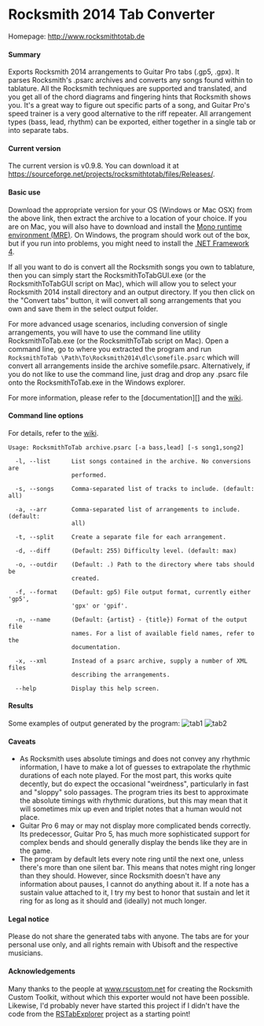 # Rocksmith 2014 Tab Converter
Homepage: http://www.rocksmithtotab.de

#### Summary
Exports Rocksmith 2014 arrangements to Guitar Pro tabs (.gp5, .gpx). It parses Rocksmith's .psarc archives and converts any songs found within to tablature. All the Rocksmith techniques are supported and translated, and you get all of the chord diagrams and fingering hints that Rocksmith shows you. It's a great way to figure out specific parts of a song, and Guitar Pro's speed trainer is a very good alternative to the riff repeater. All arrangement types (bass, lead, rhythm) can be exported, either together in a single tab or into separate tabs.

#### Current version
The current version is v0.9.8. You can download it at https://sourceforge.net/projects/rocksmithtotab/files/Releases/.

#### Basic use

Download the appropriate version for your OS (Windows or Mac OSX) from the above link, then extract the archive to a location of your choice. If you are on Mac, you will also have to download and install the [Mono runtime environment (MRE)][mre]. On Windows, the program should work out of the box, but if you run into problems, you might need to install the [.NET Framework 4][dotnet].

If all you want to do is convert all the Rocksmith songs you own to tablature, then you can simply start the RocksmithToTabGUI.exe (or the RocksmithToTabGUI script on Mac), which will allow you to select your Rocksmith 2014 install directory and an output directory. If you then click on the "Convert tabs" button, it will convert all song arrangements that you own and save them in the select output folder.

For more advanced usage scenarios, including conversion of single arrangements, you will have to use the command line utility RocksmithToTab.exe (or the RocksmithToTab script on Mac). Open a command line, go to where you extracted the program and run
`RocksmithToTab \Path\To\Rocksmith2014\dlc\somefile.psarc`
which will convert all arrangements inside the archive somefile.psarc. Alternatively, if you do not like to use the command line, just drag and drop any .psarc file onto the RocksmithToTab.exe in the Windows explorer.

For more information, please refer to the [documentation][] and the [wiki][].

#### Command line options
For details, refer to the [wiki][].
```
Usage: RocksmithToTab archive.psarc [-a bass,lead] [-s song1,song2]

  -l, --list      List songs contained in the archive. No conversions are 
                  performed.

  -s, --songs     Comma-separated list of tracks to include. (default: all)

  -a, --arr       Comma-separated list of arrangements to include. (default: 
                  all)

  -t, --split     Create a separate file for each arrangement.

  -d, --diff      (Default: 255) Difficulty level. (default: max)

  -o, --outdir    (Default: .) Path to the directory where tabs should be 
                  created.

  -f, --format    (Default: gp5) File output format, currently either 'gp5', 
                  'gpx' or 'gpif'.
				  
  -n, --name	  (Default: {artist} - {title}) Format of the output file
				  names. For a list of available field names, refer to the
				  documentation.

  -x, --xml       Instead of a psarc archive, supply a number of XML files 
                  describing the arrangements.

  --help          Display this help screen.
```

#### Results
Some examples of output generated by the program:
![tab1][tab1]
![tab2][tab2]

#### Caveats
* As Rocksmith uses absolute timings and does not convey any rhythmic information, I have to make a lot of guesses to extrapolate the rhythmic durations of each note played. For the most part, this works quite decently, but do expect the occasional "weirdness", particularly in fast and "sloppy" solo passages. The program tries its best to approximate the absolute timings with rhythmic durations, but this may mean that it will sometimes mix up even and triplet notes that a human would not place.
* Guitar Pro 6 may or may not display more complicated bends correctly. Its predecessor, Guitar Pro 5, has much more sophisticated support for complex bends and should generally display the bends like they are in the game.
* The program by default lets every note ring until the next one, unless there's more than one silent bar. This means that notes might ring longer than they should. However, since Rocksmith doesn't have any information about pauses, I cannot do anything about it. If a note has a sustain value attached to it, I try my best to honor that sustain and let it ring for as long as it should and (ideally) not much longer.

#### Legal notice
Please do not share the generated tabs with anyone. The tabs are for your personal use only, and all rights remain with Ubisoft and the respective musicians.

#### Acknowledgements
Many thanks to the people at www.rscustom.net for creating the Rocksmith Custom Toolkit, without which this exporter would not have been possible. Likewise, I'd probably never have started this project if I didn't have the code from the [RSTabExplorer](https://github.com/andulv/RSTabExplorer) project as a starting point!

[tab1]: https://github.com/fholger/RocksmithToTab/blob/master/pics/sample1.jpg
[tab2]: https://github.com/fholger/RocksmithToTab/blob/master/pics/sample2.jpg
[wiki]: https://github.com/fholger/RocksmithToTab/wiki/Options
[MacUserGuide]: https://github.com/fholger/RocksmithToTab/wiki/MacUserGuide
[mre]: http://www.mono-project.com/download/
[dotnet]: http://www.microsoft.com/en-us/download/details.aspx?id=17851